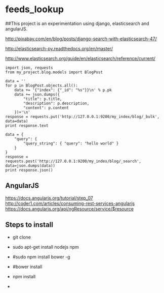 feeds_lookup
===========

##This project is an experimentation using django, elasticsearch and angularJS.



http://pixabay.com/en/blog/posts/django-search-with-elasticsearch-47/

http://elasticsearch-py.readthedocs.org/en/master/

http://www.elasticsearch.org/guide/en/elasticsearch/reference/current/

```
import json, requests
from my_project.blog.models import BlogPost

data = ''
for p in BlogPost.objects.all():
    data += '{"index": {"_id": "%s"}}\n' % p.pk
    data += json.dumps({
        "title": p.title,
        "description": p.description,
        "content": p.content
    })+'\n'
response = requests.put('http://127.0.0.1:9200/my_index/blog/_bulk', data=data)
print response.text
```

```
data = {
    "query": {
        "query_string": { "query": "hello world" }
    }
}
response = requests.post('http://127.0.0.1:9200/my_index/blog/_search', data=json.dumps(data))
print response.json()

```

## AngularJS

https://docs.angularjs.org/tutorial/step_07
http://coder1.com/articles/consuming-rest-services-angularjs
https://docs.angularjs.org/api/ngResource/service/$resource




## Steps to install

- git clone

- sudo apt-get install nodejs npm 

- #sudo npm install bower -g

- #bower install

- npm install

- 


